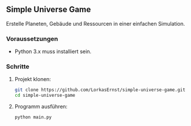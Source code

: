 ## Simple Universe Game

Erstelle Planeten, Gebäude und Ressourcen in einer einfachen Simulation.

### Voraussetzungen
- Python 3.x muss installiert sein.

### Schritte
1. Projekt klonen:
   ```sh
   git clone https://github.com/LorkasErnst/simple-universe-game.git
   cd simple-universe-game
   ```
2. Programm ausführen:
   ```sh
   python main.py
   ```

